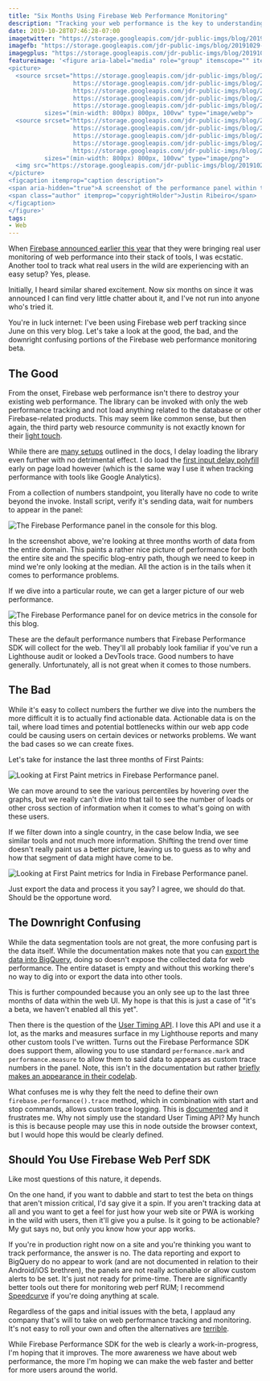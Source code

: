 ```yaml
---
title: "Six Months Using Firebase Web Performance Monitoring"
description: "Tracking your web performance is the key to understanding how users are experiencing your site in the wild. After six months of using Firebase Web Performance monitoring, should you use it on your next project?"
date: 2019-10-28T07:46:28-07:00
imagetwitter: "https://storage.googleapis.com/jdr-public-imgs/blog/20191029-firebase-webperf-02-800.png"
imagefb: "https://storage.googleapis.com/jdr-public-imgs/blog/20191029-firebase-webperf-02-800.png"
imagegplus: "https://storage.googleapis.com/jdr-public-imgs/blog/20191029-firebase-webperf-02-800.png"
featureimage: '<figure aria-label="media" role="group" itemscope="" itemprop="associatedMedia" itemtype="http://schema.org/ImageObject">
<picture>
  <source srcset="https://storage.googleapis.com/jdr-public-imgs/blog/20191029-firebase-webperf-01-640.webp 640w,
                  https://storage.googleapis.com/jdr-public-imgs/blog/20191029-firebase-webperf-01-800.webp 800w,
                  https://storage.googleapis.com/jdr-public-imgs/blog/20191029-firebase-webperf-01-1024.webp 1024w,
                  https://storage.googleapis.com/jdr-public-imgs/blog/20191029-firebase-webperf-01-1280.webp 1280w,
                  https://storage.googleapis.com/jdr-public-imgs/blog/20191029-firebase-webperf-01-1600.webp 1600w"
          sizes="(min-width: 800px) 800px, 100vw" type="image/webp">
  <source srcset="https://storage.googleapis.com/jdr-public-imgs/blog/20191029-firebase-webperf-01-640.png 640w,
                  https://storage.googleapis.com/jdr-public-imgs/blog/20191029-firebase-webperf-01-800.png 800w,
                  https://storage.googleapis.com/jdr-public-imgs/blog/20191029-firebase-webperf-01-1024.png 1024w,
                  https://storage.googleapis.com/jdr-public-imgs/blog/20191029-firebase-webperf-01-1280.png 1280w,
                  https://storage.googleapis.com/jdr-public-imgs/blog/20191029-firebase-webperf-01-1600.png 1600w"
          sizes="(min-width: 800px) 800px, 100vw" type="image/png">
  <img src="https://storage.googleapis.com/jdr-public-imgs/blog/20191029-firebase-webperf-01-800.png" alt="The Firebase Performance panel in the console for this blog.">
</picture>
<figcaption itemprop="caption description">
<span aria-hidden="true">A screenshot of the performance panel within the Firebase console running for justinribeiro.com.</span>
<span class="author" itemprop="copyrightHolder">Justin Ribeiro</span>
</figcaption>
</figure>'
tags:
- Web
---
```


When [Firebase announced earlier this year](https://firebase.googleblog.com/2019/05/whats-new-Google-IO-2019.html) that they were bringing real user monitoring of web performance into their stack of tools, I was ecstatic. Another tool to track what real users in the wild are experiencing with an easy setup? Yes, please.

Initially, I heard similar shared excitement. Now six months on since it was announced I can find very little chatter about it, and I've not run into anyone who's tried it.

You're in luck internet: I've been using Firebase web perf tracking since June on this very blog. Let's take a look at the good, the bad, and the downright confusing portions of the Firebase web performance monitoring beta.

## The Good

From the onset, Firebase web performance isn't there to destroy your existing web performance. The library can be invoked with only the web performance tracking and not load anything related to the database or other Firebase-related products. This may seem like common sense, but then again, the third party web resource community is not exactly known for their [light touch](https://github.com/patrickhulce/third-party-web).

While there are [many setups](https://firebase.google.com/docs/perf-mon/get-started-web) outlined in the docs, I delay loading the library even further with no detrimental effect. I do load the [first input delay polyfill](https://github.com/GoogleChromeLabs/first-input-delay) early on page load however (which is the same way I use it when tracking performance with tools like Google Analytics).

From a collection of numbers standpoint, you literally have no code to write beyond the invoke. Install script, verify it's sending data, wait for numbers to appear in the panel:

<picture>
  <source srcset="https://storage.googleapis.com/jdr-public-imgs/blog/20191029-firebase-webperf-01-640.webp 640w,
                  https://storage.googleapis.com/jdr-public-imgs/blog/20191029-firebase-webperf-01-800.webp 800w,
                  https://storage.googleapis.com/jdr-public-imgs/blog/20191029-firebase-webperf-01-1024.webp 1024w,
                  https://storage.googleapis.com/jdr-public-imgs/blog/20191029-firebase-webperf-01-1280.webp 1280w,
                  https://storage.googleapis.com/jdr-public-imgs/blog/20191029-firebase-webperf-01-1600.webp 1600w"
          sizes="(min-width: 800px) 800px, 100vw" type="image/webp">
  <source srcset="https://storage.googleapis.com/jdr-public-imgs/blog/20191029-firebase-webperf-01-640.png 640w,
                  https://storage.googleapis.com/jdr-public-imgs/blog/20191029-firebase-webperf-01-800.png 800w,
                  https://storage.googleapis.com/jdr-public-imgs/blog/20191029-firebase-webperf-01-1024.png 1024w,
                  https://storage.googleapis.com/jdr-public-imgs/blog/20191029-firebase-webperf-01-1280.png 1280w,
                  https://storage.googleapis.com/jdr-public-imgs/blog/20191029-firebase-webperf-01-1600.png 1600w"
          sizes="(min-width: 800px) 800px, 100vw" type="image/png">
  <img src="https://storage.googleapis.com/jdr-public-imgs/blog/20191029-firebase-webperf-01-800.png" alt="The Firebase Performance panel in the console for this blog.">
</picture>

In the screenshot above, we're looking at three months worth of data from the entire domain. This paints a rather nice picture of performance for both the entire site and the specific blog-entry path, though we need to keep in mind we're only looking at the median. All the action is in the tails when it comes to performance problems.

If we dive into a particular route, we can get a larger picture of our web performance.

<picture>
  <source srcset="https://storage.googleapis.com/jdr-public-imgs/blog/20191029-firebase-webperf-02-640.webp 640w,
                  https://storage.googleapis.com/jdr-public-imgs/blog/20191029-firebase-webperf-02-800.webp 800w,
                  https://storage.googleapis.com/jdr-public-imgs/blog/20191029-firebase-webperf-02-1024.webp 1024w,
                  https://storage.googleapis.com/jdr-public-imgs/blog/20191029-firebase-webperf-02-1280.webp 1280w,
                  https://storage.googleapis.com/jdr-public-imgs/blog/20191029-firebase-webperf-02-1600.webp 1600w"
          sizes="(min-width: 800px) 800px, 100vw" type="image/webp">
  <source srcset="https://storage.googleapis.com/jdr-public-imgs/blog/20191029-firebase-webperf-02-640.png 640w,
                  https://storage.googleapis.com/jdr-public-imgs/blog/20191029-firebase-webperf-02-800.png 800w,
                  https://storage.googleapis.com/jdr-public-imgs/blog/20191029-firebase-webperf-02-1024.png 1024w,
                  https://storage.googleapis.com/jdr-public-imgs/blog/20191029-firebase-webperf-02-1280.png 1280w,
                  https://storage.googleapis.com/jdr-public-imgs/blog/20191029-firebase-webperf-02-1600.png 1600w"
          sizes="(min-width: 800px) 800px, 100vw" type="image/png">
  <img src="https://storage.googleapis.com/jdr-public-imgs/blog/20191029-firebase-webperf-02-800.png" alt="The Firebase Performance panel for on device metrics in the console for this blog.">
</picture>

These are the default performance numbers that Firebase Performance SDK will collect for the web. They'll all probably look familiar if you've run a Lighthouse audit or looked a DevTools trace. Good numbers to have generally. Unfortunately, all is not great when it comes to those numbers.

## The Bad

While it's easy to collect numbers the further we dive into the numbers the more difficult it is to actually find actionable data. Actionable data is on the tail, where load times and potential bottlenecks within our web app code could be causing users on certain devices or networks problems. We want the bad cases so we can create fixes.

Let's take for instance the last three months of First Paints:

<picture>
  <source srcset="https://storage.googleapis.com/jdr-public-imgs/blog/20191029-firebase-webperf-03-640.webp 640w,
                  https://storage.googleapis.com/jdr-public-imgs/blog/20191029-firebase-webperf-03-800.webp 800w,
                  https://storage.googleapis.com/jdr-public-imgs/blog/20191029-firebase-webperf-03-1024.webp 1024w,
                  https://storage.googleapis.com/jdr-public-imgs/blog/20191029-firebase-webperf-03-1280.webp 1280w,
                  https://storage.googleapis.com/jdr-public-imgs/blog/20191029-firebase-webperf-03-1600.webp 1600w"
          sizes="(min-width: 800px) 800px, 100vw" type="image/webp">
  <source srcset="https://storage.googleapis.com/jdr-public-imgs/blog/20191029-firebase-webperf-03-640.png 640w,
                  https://storage.googleapis.com/jdr-public-imgs/blog/20191029-firebase-webperf-03-800.png 800w,
                  https://storage.googleapis.com/jdr-public-imgs/blog/20191029-firebase-webperf-03-1024.png 1024w,
                  https://storage.googleapis.com/jdr-public-imgs/blog/20191029-firebase-webperf-03-1280.png 1280w,
                  https://storage.googleapis.com/jdr-public-imgs/blog/20191029-firebase-webperf-03-1600.png 1600w"
          sizes="(min-width: 800px) 800px, 100vw" type="image/png">
  <img src="https://storage.googleapis.com/jdr-public-imgs/blog/20191029-firebase-webperf-03-800.png" alt="Looking at First Paint metrics in Firebase Performance panel.">
</picture>

We can move around to see the various percentiles by hovering over the graphs, but we really can't dive into that tail to see the number of loads or other cross section of information when it comes to what's going on with these users.

If we filter down into a single country, in the case below India, we see similar tools and not much more information. Shifting the trend over time doesn't really paint us a better picture, leaving us to guess as to why and how that segment of data might have come to be.

<picture>
  <source srcset="https://storage.googleapis.com/jdr-public-imgs/blog/20191029-firebase-webperf-04-640.webp 640w,
                  https://storage.googleapis.com/jdr-public-imgs/blog/20191029-firebase-webperf-04-800.webp 800w,
                  https://storage.googleapis.com/jdr-public-imgs/blog/20191029-firebase-webperf-04-1024.webp 1024w,
                  https://storage.googleapis.com/jdr-public-imgs/blog/20191029-firebase-webperf-04-1280.webp 1280w,
                  https://storage.googleapis.com/jdr-public-imgs/blog/20191029-firebase-webperf-04-1600.webp 1600w"
          sizes="(min-width: 800px) 800px, 100vw" type="image/webp">
  <source srcset="https://storage.googleapis.com/jdr-public-imgs/blog/20191029-firebase-webperf-04-640.png 640w,
                  https://storage.googleapis.com/jdr-public-imgs/blog/20191029-firebase-webperf-04-800.png 800w,
                  https://storage.googleapis.com/jdr-public-imgs/blog/20191029-firebase-webperf-04-1024.png 1024w,
                  https://storage.googleapis.com/jdr-public-imgs/blog/20191029-firebase-webperf-04-1280.png 1280w,
                  https://storage.googleapis.com/jdr-public-imgs/blog/20191029-firebase-webperf-04-1600.png 1600w"
          sizes="(min-width: 800px) 800px, 100vw" type="image/png">
  <img src="https://storage.googleapis.com/jdr-public-imgs/blog/20191029-firebase-webperf-04-800.png" alt="Looking at First Paint metrics for India in Firebase Performance panel.">
</picture>

Just export the data and process it you say? I agree, we should do that. Should be the opportune word.

## The Downright Confusing

While the data segmentation tools are not great, the more confusing part is the data itself. While the documentation makes note that you can [export the data into BigQuery](https://firebase.google.com/docs/perf-mon/bigquery-export), doing so doesn't expose the collected data for web performance. The entire dataset is empty and without this working there's no way to dig into or export the data into other tools.

This is further compounded because you an only see up to the last three months of data within the web UI. My hope is that this is just a case of "it's a beta, we haven't enabled all this yet".

Then there is the question of the [User Timing API](https://developer.mozilla.org/en-US/docs/Web/API/User_Timing_API). I love this API and use it a lot, as the marks and measures surface in my Lighthouse reports and many other custom tools I've written. Turns out the Firebase Performance SDK does support them, allowing you to use standard `performance.mark` and `performance.measure` to allow them to said data to appears as custom trace numbers in the panel. Note, this isn't in the documentation but rather [briefly makes an appearance in their codelab](https://codelabs.developers.google.com/codelabs/firebase-perf-mon-web/#8).

What confuses me is why they felt the need to define their own `firebase.performance().trace` method, which in combination with start and stop commands, allows custom trace logging. This is [documented](https://firebase.google.com/docs/perf-mon/custom_traces-metrics?platform=web) and it frustrates me. Why not simply use the standard User Timing API? My hunch is this is because people may use this in node outside the browser context, but I would hope this would be clearly defined.

## Should You Use Firebase Web Perf SDK

Like most questions of this nature, it depends.

On the one hand, if you want to dabble and start to test the beta on things that aren't mission critical, I'd say give it a spin. If you aren't tracking data at all and you want to get a feel for just how your web site or PWA is working in the wild with users, then it'll give you a pulse. Is it going to be actionable? My gut says no, but only you know how your app works.

If you're in production right now on a site and you're thinking you want to track performance, the answer is no. The data reporting and export to BigQuery do no appear to work (and are not documented in relation to their Android/iOS brethren), the panels are not really actionable or allow custom alerts to be set. It's just not ready for prime-time. There are significantly better tools out there for monitoring web perf RUM; I recommend [Speedcurve](https://speedcurve.com/) if you're doing anything at scale.

Regardless of the gaps and initial issues with the beta, I applaud any company that's will to take on web performance tracking and monitoring. It's not easy to roll your own and often the alternatives are [terrible](/chronicle/2019/09/16/fighting-with-dynatrace-to-send-custom-user-timings-with-performance-observer/).

While Firebase Performance SDK for the web is clearly a work-in-progress, I'm hoping that it improves. The more awareness we have about web performance, the more I'm hoping we can make the web faster and better for more users around the world.

